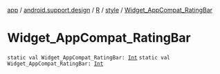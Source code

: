 [app](../../../index.md) / [android.support.design](../../index.md) / [R](../index.md) / [style](index.md) / [Widget_AppCompat_RatingBar](./-widget_-app-compat_-rating-bar.md)

# Widget_AppCompat_RatingBar

`static val Widget_AppCompat_RatingBar: `[`Int`](https://kotlinlang.org/api/latest/jvm/stdlib/kotlin/-int/index.html)
`static val Widget_AppCompat_RatingBar: `[`Int`](https://kotlinlang.org/api/latest/jvm/stdlib/kotlin/-int/index.html)